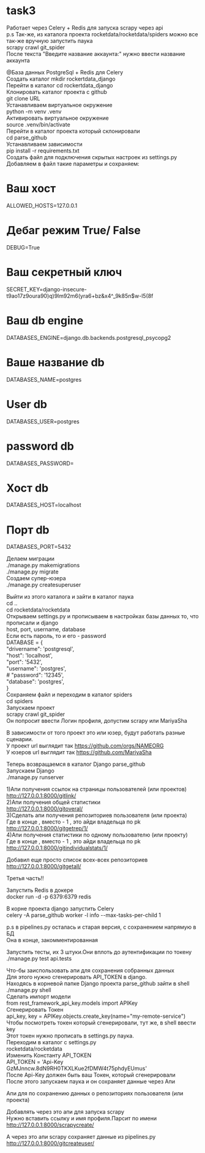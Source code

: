 # task3

Работает через Celery + Redis для запуска scrapy через api  
p.s Так-же, из каталога проекта rocketdata/rocketdata/spiders можно все так-же вручную запустить паука  
scrapy crawl git_spider  
После текста "Введите название аккаунта:" нужно ввести название аккаунта  



@База данных PostgreSql + Redis для Celery  
Создать каталог mkdir rockertdata_django  
Перейти в каталог cd rockertdata_django  
Клонировать каталог проекта с github  
git clone URL  
Устанавливаем виртуальное окружение  
python -m venv .venv  
Активировать виртуальное окружение  
source .venv/bin/activate  
Перейти в каталог проекта который склонировали  
cd parse_github  
Устанавливаем зависимости  
pip install -r requirements.txt  
Создать файл для подключения скрытых настроек из settings.py  
Добавляем в файл такие параметры и сохраняем:  

# Ваш хост  
ALLOWED_HOSTS=127.0.0.1  
# Дебаг режим True/ False  
DEBUG=True  
# Ваш секретный ключ  
SECRET_KEY=django-insecure-t9ao17z9oura90)q)9lm92m6(yra6+bz&x4^_9k85n$w-l5(8f  
# Ваш db engine  
DATABASES_ENGINE=django.db.backends.postgresql_psycopg2  
# Ваше название db  
DATABASES_NAME=postgres  
# User db  
DATABASES_USER=postgres  
# password db  
DATABASES_PASSWORD=  
# Хост db  
DATABASES_HOST=localhost  
# Порт db  
DATABASES_PORT=5432  

Делаем миграции  
./manage.py makemigrations  
./manage.py migrate  
Создаем супер-юзера  
./manage.py createsuperuser  

Выйти из этого каталога и зайти в каталог паука  
cd ..  
cd rocketdata/rocketdata  
Открываем settings.py и прописываем в настройках базы данных то, что прописали и django  
host, port, username, database  
Если есть пароль, то и его - password  
DATABASE = {  
    "drivername": 'postgresql',  
    "host": 'localhost',  
    "port": '5432',  
    "username": 'postgres',  
    # "password": '12345',  
    "database": 'postgres',  
}  
Сохраняем файл и переходим в каталог spiders  
cd spiders  
Запускаем проект  
scrapy crawl git_spider  
Он попросит ввести Логин профиля, допустим scrapy или MariyaSha  

В зависимости от того проект это или юзер, будут работать разные сценарии.  
У проект url выглядит так https://github.com/orgs/NAMEORG  
У юзеров url выглядит так https://github.com/MariyaSha  



Теперь возвращаемся в каталог Django parse_github  
Запускаем Django  
./manage.py runserver  

1)Апи получения ссылок на страницы пользователей (или проектов)  
http://127.0.0.1:8000/gitlink/  
2)Апи получения общей статистики  
http://127.0.0.1:8000/gitoveral/  
3)Сделать апи получения репозиториев пользователя (или проекта)  
Где в конце , вместо - 1 , это айди владельца по pk  
http://127.0.0.1:8000/gitgetrep/1/  
4)Апи получения статистики по одному пользователю (или проекту)  
Где в конце , вместо - 1 , это айди владельца по pk  
http://127.0.0.1:8000/gitindividualstats/1/  

Добавил еще просто список всех-всех репозиториев  
http://127.0.0.1:8000/gitgetall/  


Третья часть!!  

Запустить Redis в докере  
docker run -d -p 6379:6379 redis  

В корне проекта django запустить Celery  
celery -A parse_github worker -l info --max-tasks-per-child 1  

p.s в pipelines.py осталась и старая версия, с сохранением напрямую в БД  
Она в конце, закомментированная  

Запустить тесты, их 3 штуки.Они вплоть до аутентификации по токену  
./manage.py test api.tests  

Что-бы заиспользовать апи для сохранения собранных данных  
Для этого нужно сгенерировать API_TOKEN в django.  
Находясь в корневой папке Django проекта parse_github зайти в shell  
./manage.py shell  
Сделать импорт модели  
from rest_framework_api_key.models import APIKey  
Сгенерировать Токен  
api_key, key = APIKey.objects.create_key(name="my-remote-service")  
Чтобы посмотреть токен который сгенерировали, тут же, в shell ввести key  
Этот токен нужно прописать в settings.py паука.  
Переходим в каталог с settings.py  
rocketdata/rocketdata  
Изменить Константу API_TOKEN  
API_TOKEN = 'Api-Key GzMJnncw.8dN9RH0TKXLKue2fDMW4t75phdyEUmus'  
После Api-Key должен быть ваш Токен, который сгенерировали  
После этого запускаем паука и он сохраняет данные через Апи  

Апи для по сохранению данных о репозиториях пользователя (или проекта)  

Добавлять через это апи для запуска scrapy  
Нужно вставить ссылку и имя профиля.Парсит по имени  
http://127.0.0.1:8000/scrapycreate/  

А через это апи scrapy сохраняет данные из pipelines.py  
http://127.0.0.1:8000/gitcreateuser/  
 





